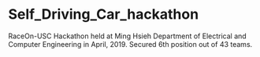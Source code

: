# Self_Driving_Car_hackathon
RaceOn-USC Hackathon held at Ming Hsieh Department of Electrical and Computer Engineering in April, 2019.
Secured 6th position out of 43 teams.

